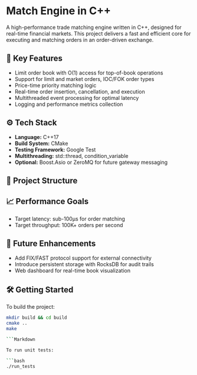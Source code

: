 # Match Engine in C++

A high-performance trade matching engine written in C++, designed for real-time financial markets. This project delivers a fast and efficient core for executing and matching orders in an order-driven exchange.

## 🚀 Key Features

- Limit order book with O(1) access for top-of-book operations  
- Support for limit and market orders, IOC/FOK order types  
- Price-time priority matching logic  
- Real-time order insertion, cancellation, and execution  
- Multithreaded event processing for optimal latency  
- Logging and performance metrics collection  

## ⚙️ Tech Stack

- **Language:** C++17  
- **Build System:** CMake  
- **Testing Framework:** Google Test  
- **Multithreading:** std::thread, condition_variable  
- **Optional:** Boost.Asio or ZeroMQ for future gateway messaging  

## 📁 Project Structure


## 📈 Performance Goals

- Target latency: sub-100µs for order matching  
- Target throughput: 100K+ orders per second  

## 🧭 Future Enhancements

- Add FIX/FAST protocol support for external connectivity  
- Introduce persistent storage with RocksDB for audit trails  
- Web dashboard for real-time book visualization  

## 🛠️ Getting Started

To build the project:

```bash
mkdir build && cd build  
cmake ..  
make  

```Markdown

To run unit tests:

```bash
./run_tests
```
